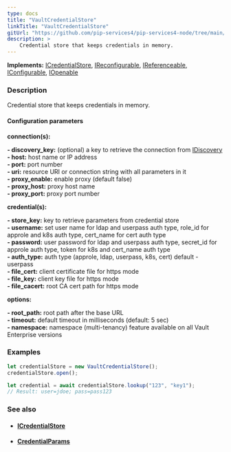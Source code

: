 ```yaml
---
type: docs
title: "VaultCredentialStore"
linkTitle: "VaultCredentialStore"
gitUrl: "https://github.com/pip-services4/pip-services4-node/tree/main/pip-services4-vault-node"
description: > 
    Credential store that keeps credentials in memory.
---
```


**Implements:** [ICredentialStore](../../../config/auth/icredential_store), [IReconfigurable](../../../components/config/ireconfigurable), [IReferenceable](../../../components/refer/ireferenceable), [IConfigurable](../../../components/config/iconfigurable), [IOpenable](../../../components/run/iopenable)

### Description
Credential store that keeps credentials in memory.
        
#### Configuration parameters
  
**connection(s):**    
     
**- discovery_key:**         (optional) a key to retrieve the connection from [IDiscovery](../../../config/connect/idiscovery)    
**- host:**                  host name or IP address     
**- port:**                  port number     
**- uri:**                   resource URI or connection string with all parameters in it     
**- proxy_enable:**          enable proxy (default false)     
**- proxy_host:**            proxy host name     
**- proxy_port:**            proxy port number     
          
**credential(s):**     
     
**- store_key:**             key to retrieve parameters from credential store     
**- username:**              set user name for ldap and userpass auth type, role_id for approle and k8s auth type, cert_name for cert auth type     
**- password:**              user password for ldap and userpass auth type, secret_id for approle auth type, token for k8s and cert_name auth type     
**- auth_type:**             auth type (approle, ldap, userpass, k8s, cert) default - userpass     
**- file_cert:**             client certificate file for https mode     
**- file_key:**              client key file for https mode     
**- file_cacert:**           root CA cert path for https mode    
        
**options:**    
     
**- root_path:**             root path after the base URL     
**- timeout:**               default timeout in milliseconds (default: 5 sec)     
**- namespace:**             namespace (multi-tenancy) feature available on all Vault Enterprise versions          

### Examples

```typescript  
let credentialStore = new VaultCredentialStore();
credentialStore.open();

let credential = await credentialStore.lookup("123", "key1");
// Result: user=jdoe; pass=pass123
```
### See also
- ####  [ICredentialStore](../../../config/auth/icredential_store)
- ####  [CredentialParams](../../../config/auth/credential_params)
